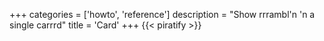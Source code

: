 +++
categories = ['howto', 'reference']
description = "Show rrrambl'n 'n a single carrrd"
title = 'Card'
+++
{{< piratify >}}